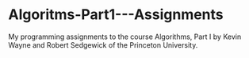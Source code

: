 # Algoritms-Part1---Assignments
My programming assignments to the course Algorithms, Part I by Kevin Wayne and Robert Sedgewick of the Princeton University.

